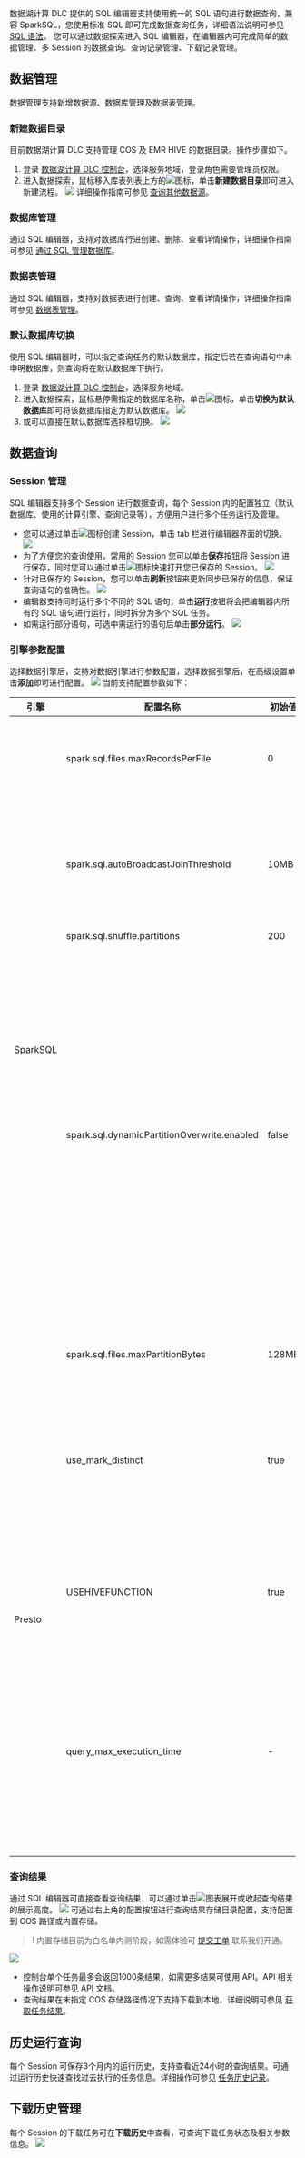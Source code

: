 数据湖计算 DLC 提供的 SQL 编辑器支持使用统一的 SQL 语句进行数据查询，兼容 SparkSQL，您使用标准 SQL 即可完成数据查询任务，详细语法说明可参见[ SQL 语法](https://cloud.tencent.com/document/product/1342/61734)。
您可以通过数据探索进入 SQL 编辑器，在编辑器内可完成简单的数据管理、多 Session 的数据查询、查询记录管理、下载记录管理。

## 数据管理
数据管理支持新增数据源、数据库管理及数据表管理。
### 新建数据目录
目前数据湖计算 DLC 支持管理 COS 及 EMR HIVE 的数据目录。操作步骤如下。
1. 登录 [数据湖计算 DLC 控制台](https://console.cloud.tencent.com/dlc)，选择服务地域，登录角色需要管理员权限。
2. 进入数据探索，鼠标移入库表列表上方的![](https://qcloudimg.tencent-cloud.cn/raw/d963cf7b5aec5915e5369274e3b6939d.png)图标，单击**新建数据目录**即可进入新建流程。
![](https://qcloudimg.tencent-cloud.cn/raw/f2e49d5f8fb9e414942364286dea85eb.png)
详细操作指南可参见 [查询其他数据源](https://cloud.tencent.com/document/product/1342/66039)。

### 数据库管理
通过 SQL 编辑器，支持对数据库行进创建、删除、查看详情操作，详细操作指南可参见 [通过 SQL 管理数据库](https://cloud.tencent.com/document/product/1342/61666)。

### 数据表管理
通过 SQL 编辑器，支持对数据表进行创建、查询、查看详情操作，详细操作指南可参见 [数据表管理](https://cloud.tencent.com/document/product/1342/61870)。

### 默认数据库切换
使用 SQL 编辑器时，可以指定查询任务的默认数据库，指定后若在查询语句中未申明数据库，则查询将在默认数据库下执行。
1. 登录 [数据湖计算 DLC 控制台](https://console.cloud.tencent.com/dlc)，选择服务地域。
2. 进入数据探索，鼠标悬停需指定的数据库名称，单击![](https://qcloudimg.tencent-cloud.cn/raw/ca9b8841e37d3f8b444146c0f9d5208f.png)图标，单击**切换为默认数据库**即可将该数据库指定为默认数据库。
![](https://qcloudimg.tencent-cloud.cn/raw/930f3323d7f3bff988c13b4f98ab9f3e.png)
3. 或可以直接在默认数据库选择框切换。
![](https://qcloudimg.tencent-cloud.cn/raw/8146a8b39c5b120628acbcb427b80887.png)

## 数据查询
### Session 管理
SQL 编辑器支持多个 Session 进行数据查询，每个 Session 内的配置独立（默认数据库、使用的计算引擎、查询记录等），方便用户进行多个任务运行及管理。
- 您可以通过单击![](https://qcloudimg.tencent-cloud.cn/raw/c5576a8cc876cdde0ad4d5ea77e97c86.png)图标创建 Session，单击 tab 栏进行编辑器界面的切换。
![](https://qcloudimg.tencent-cloud.cn/raw/f0ebcc569fb84a5f19850a7902b0f5cc.png)
- 为了方便您的查询使用，常用的 Session 您可以单击**保存**按钮将 Session 进行保存，同时您可以通过单击![](https://qcloudimg.tencent-cloud.cn/raw/e405bd9e6bea9bee4308ee9a20d6ce6c.png)图标快速打开您已保存的 Session。
![](https://qcloudimg.tencent-cloud.cn/raw/85738c553ff158bb0049978ab5be1b2c.png)
- 针对已保存的 Session，您可以单击**刷新**按钮来更新同步已保存的信息，保证查询语句的准确性。
![](https://qcloudimg.tencent-cloud.cn/raw/a9d23bf01e8bb7cf4c5ec7fde8b80efa.png)
- 编辑器支持同时运行多个不同的 SQL 语句，单击**运行**按钮将会把编辑器内所有的 SQL 语句进行运行，同时拆分为多个 SQL 任务。
- 如需运行部分语句，可选中需运行的语句后单击**部分运行**。
![](https://qcloudimg.tencent-cloud.cn/raw/ed0696f8e96c3385f2fe217f5c95b388.png)

### 引擎参数配置
选择数据引擎后，支持对数据引擎进行参数配置，选择数据引擎后，在高级设置单击**添加**即可进行配置。
![](https://qcloudimg.tencent-cloud.cn/raw/ffe8c64c139c7eac1d8f607c0990a1f8.png)
当前支持配置参数如下：
<table>
<thead>
<tr>
<th >引擎</th>
<th >配置名称</th>
<th >初始值</th>
<th >配置说明</th>
</tr>
</thead>
<tbody>
<tr>
<td rowspan="5">SparkSQL</td>
<td>spark.sql.files.maxRecordsPerFile</td>
<td>0</td>
<td >写入单个文件的最大记录数<br>如果该值为零或为负，则没有限制</td>
</tr><tr>
<td>spark.sql.autoBroadcastJoinThreshold</td>
<td>10MB</td>
<td >配置执行连接时显示所有工作节点的表的最大字节大小<br>通过将此值设置为“-1”，可以禁用显示</td>
</tr><tr>
<td>spark.sql.shuffle.partitions</td>
<td>200</td>
<td >默认分区数</td>
</tr><tr>
<td>spark.sql.dynamicPartitionOverwrite.enabled</td>
<td>false</td>
<td >该值为 false 时，在执行覆盖写操作之前，会删除所有符合条件的分区<br>举例说明：分区表中有一个“2022-01”的分区，当使用 INSERT OVERWRITE 语句向表中写入“2022-02”这个分区的数据时，会把“2021-01”的分区数据也覆盖掉<br>当该值为 true 时，不会提前删除分区，而是在运行时覆盖那些有数据写入的分区</td>
</tr><tr>
<td>spark.sql.files.maxPartitionBytes</td>
<td>128MB</td>
<td >读取文件时要打包到单个分区中的最大字节数</td>
</tr>
<tr>
<td rowspan="3">Presto</td>
<td>use_mark_distinct</td>
<td>true</td>
<td >决定引擎在执行 distinct 函数时是否进行数据重分布<br>如果查询中多次调用 distinct 函数，推荐将改参数设置为 false</td>
</tr><tr>
<td>USEHIVEFUNCTION</td>
<td>true</td>
<td >执行查询时是否使用 Hive 函数；如需使用 presto 原生函数，请将参数设置为 false</td>
</tr><tr>
<td>query_max_execution_time</td>
<td>-</td>
<td >用于设置查询超时，在查询执行的时间超过设置的时间后，查询会被终止<br>单位支持 d-天,h-小时,m-分钟,s-秒,ms-毫秒（举例：1d 代表1天，3m 代表3分钟）</td>
</tr>
</tbody>
</table>

### 查询结果
通过 SQL 编辑器可直接查看查询结果，可以通过单击![](https://qcloudimg.tencent-cloud.cn/raw/1a1a6fab865faf251f9c2a88c72a3bf9.png)图表展开或收起查询结果的展示高度。
![](https://qcloudimg.tencent-cloud.cn/raw/99f60fb7526a9da293ce55fed7bae098.png)
可通过右上角的配置按钮进行查询结果存储目录配置，支持配置到 COS 路径或内置存储。
>! 内置存储目前为白名单内测阶段，如需体验可 [提交工单](https://console.cloud.tencent.com/workorder/category) 联系我们开通。
>
![](https://qcloudimg.tencent-cloud.cn/raw/413b223dff47ad5751b55af506651d77.png)
- 控制台单个任务最多会返回1000条结果，如需更多结果可使用 API。API 相关操作说明可参见 [API 文档](https://cloud.tencent.com/document/product/1342/53787)。
- 查询结果在未指定 COS 存储路径情况下支持下载到本地，详细说明可参见 [获取任务结果](https://cloud.tencent.com/document/product/1342/61872)。

## 历史运行查询
每个 Session 可保存3个月内的运行历史，支持查看近24小时的查询结果。可通过运行历史快速查找过去执行的任务信息。详细操作可参见 [任务历史记录](https://cloud.tencent.com/document/product/1342/61874)。
## 下载历史管理
每个 Session 的下载任务可在**下载历史**中查看，可查询下载任务状态及相关参数信息。
![](https://qcloudimg.tencent-cloud.cn/raw/8a99c3cf804af13e6cbcb16a517c0383.png)
